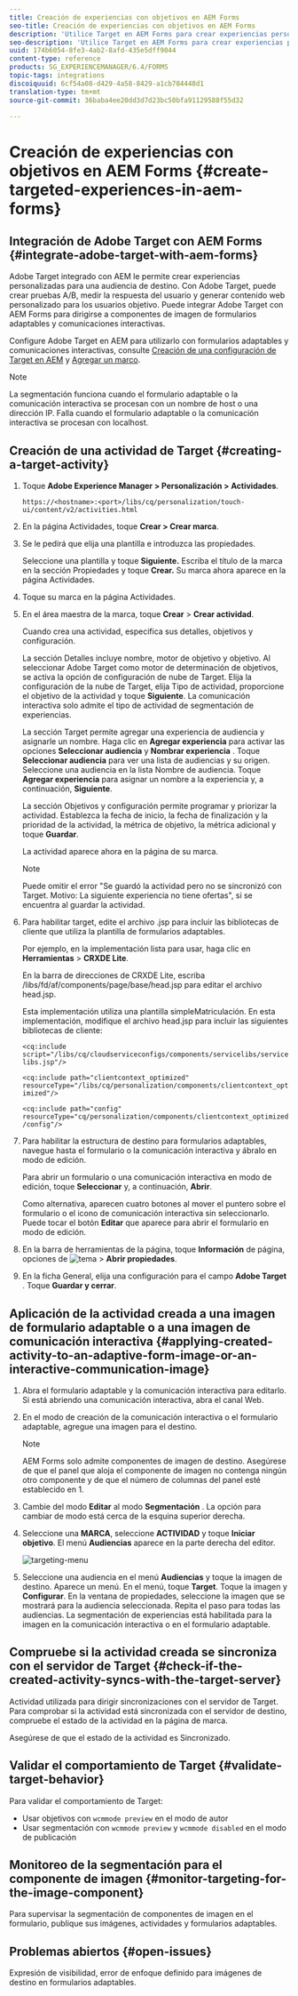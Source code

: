 ```yaml
---
title: Creación de experiencias con objetivos en AEM Forms
seo-title: Creación de experiencias con objetivos en AEM Forms
description: 'Utilice Target en AEM Forms para crear experiencias personalizadas para los clientes objetivo. '
seo-description: 'Utilice Target en AEM Forms para crear experiencias personalizadas para los clientes objetivo. '
uuid: 174b6054-8fe3-4ab2-8afd-435e5dff9044
content-type: reference
products: SG_EXPERIENCEMANAGER/6.4/FORMS
topic-tags: integrations
discoiquuid: 6cf54a08-d429-4a58-8429-a1cb784448d1
translation-type: tm+mt
source-git-commit: 36baba4ee20dd3d7d23bc50bfa91129588f55d32

---
```



# Creación de experiencias con objetivos en AEM Forms {#create-targeted-experiences-in-aem-forms}

## Integración de Adobe Target con AEM Forms {#integrate-adobe-target-with-aem-forms}

Adobe Target integrado con AEM le permite crear experiencias personalizadas para una audiencia de destino. Con Adobe Target, puede crear pruebas A/B, medir la respuesta del usuario y generar contenido web personalizado para los usuarios objetivo. Puede integrar Adobe Target con AEM Forms para dirigirse a componentes de imagen de formularios adaptables y comunicaciones interactivas.

Configure Adobe Target en AEM para utilizarlo con formularios adaptables y comunicaciones interactivas, consulte [Creación de una configuración de Target en AEM](/help/sites-administering/target.md) y [Agregar un marco](/help/sites-administering/target.md).

>[!NOTE]
>
>La segmentación funciona cuando el formulario adaptable o la comunicación interactiva se procesan con un nombre de host o una dirección IP. Falla cuando el formulario adaptable o la comunicación interactiva se procesan con localhost.

## Creación de una actividad de Target {#creating-a-target-activity}

1. Toque **Adobe Experience Manager > Personalización > Actividades**.

   `https://<hostname>:<port>/libs/cq/personalization/touch-ui/content/v2/activities.html`

1. En la página Actividades, toque **Crear > Crear marca**.
1. Se le pedirá que elija una plantilla e introduzca las propiedades.

   Seleccione una plantilla y toque **Siguiente.** Escriba el título de la marca en la sección Propiedades y toque **Crear.**
Su marca ahora aparece en la página Actividades.

1. Toque su marca en la página Actividades.
1. En el área maestra de la marca, toque **Crear** > **Crear actividad**.

   Cuando crea una actividad, especifica sus detalles, objetivos y configuración.

   La sección Detalles incluye nombre, motor de objetivo y objetivo. Al seleccionar Adobe Target como motor de determinación de objetivos, se activa la opción de configuración de nube de Target. Elija la configuración de la nube de Target, elija Tipo de actividad, proporcione el objetivo de la actividad y toque **Siguiente**. La comunicación interactiva solo admite el tipo de actividad de segmentación de experiencias.

   La sección Target permite agregar una experiencia de audiencia y asignarle un nombre. Haga clic en **Agregar experiencia** para activar las opciones **Seleccionar audiencia** y **Nombrar experiencia** . Toque **Seleccionar audiencia** para ver una lista de audiencias y su origen. Seleccione una audiencia en la lista Nombre de audiencia. Toque **Agregar experiencia** para asignar un nombre a la experiencia y, a continuación, **Siguiente**.

   La sección Objetivos y configuración permite programar y priorizar la actividad. Establezca la fecha de inicio, la fecha de finalización y la prioridad de la actividad, la métrica de objetivo, la métrica adicional y toque **Guardar**.

   La actividad aparece ahora en la página de su marca.

   >[!NOTE]
   >
   >Puede omitir el error &quot;Se guardó la actividad pero no se sincronizó con Target. Motivo: La siguiente experiencia no tiene ofertas&quot;, si se encuentra al guardar la actividad.

1. Para habilitar target, edite el archivo .jsp para incluir las bibliotecas de cliente que utiliza la plantilla de formularios adaptables.

   Por ejemplo, en la implementación lista para usar, haga clic en **Herramientas** > **CRXDE Lite**.

   En la barra de direcciones de CRXDE Lite, escriba /libs/fd/af/components/page/base/head.jsp para editar el archivo head.jsp.

   Esta implementación utiliza una plantilla simpleMatriculación. En esta implementación, modifique el archivo head.jsp para incluir las siguientes bibliotecas de cliente:

   `<cq:include script="/libs/cq/cloudserviceconfigs/components/servicelibs/servicelibs.jsp"/>`

   `<cq:include path="clientcontext_optimized" resourceType="/libs/cq/personalization/components/clientcontext_optimized"/>`

   `<cq:include path="config" resourceType="cq/personalization/components/clientcontext_optimized/config"/>`

1. Para habilitar la estructura de destino para formularios adaptables, navegue hasta el formulario o la comunicación interactiva y ábralo en modo de edición.

   Para abrir un formulario o una comunicación interactiva en modo de edición, toque **Seleccionar** y, a continuación, **Abrir**.

   Como alternativa, aparecen cuatro botones al mover el puntero sobre el formulario o el icono de comunicación interactiva sin seleccionarlo. Puede tocar el botón **Editar** que aparece para abrir el formulario en modo de edición.

1. En la barra de herramientas de la página, toque **Información** de página, opciones de ![tema](assets/theme-options.png) > **Abrir propiedades**.
1. En la ficha General, elija una configuración para el campo **Adobe Target** . Toque **Guardar y cerrar**.

## Aplicación de la actividad creada a una imagen de formulario adaptable o a una imagen de comunicación interactiva {#applying-created-activity-to-an-adaptive-form-image-or-an-interactive-communication-image}

1. Abra el formulario adaptable y la comunicación interactiva para editarlo. Si está abriendo una comunicación interactiva, abra el canal Web.

1. En el modo de creación de la comunicación interactiva o el formulario adaptable, agregue una imagen para el destino.

   >[!NOTE]
   >
   >AEM Forms solo admite componentes de imagen de destino. Asegúrese de que el panel que aloja el componente de imagen no contenga ningún otro componente y de que el número de columnas del panel esté establecido en 1.

1. Cambie del modo **Editar** al modo **Segmentación** . La opción para cambiar de modo está cerca de la esquina superior derecha.
1. Seleccione una **MARCA**, seleccione **ACTIVIDAD** y toque **Iniciar objetivo**. El menú **Audiencias** aparece en la parte derecha del editor.

   ![targeting-menu](assets/targeting-menu.png)

1. Seleccione una audiencia en el menú **Audiencias** y toque la imagen de destino. Aparece un menú. En el menú, toque **Target**. Toque la imagen y **Configurar**. En la ventana de propiedades, seleccione la imagen que se mostrará para la audiencia seleccionada. Repita el paso para todas las audiencias. La segmentación de experiencias está habilitada para la imagen en la comunicación interactiva o en el formulario adaptable.

## Compruebe si la actividad creada se sincroniza con el servidor de Target {#check-if-the-created-activity-syncs-with-the-target-server}

Actividad utilizada para dirigir sincronizaciones con el servidor de Target. Para comprobar si la actividad está sincronizada con el servidor de destino, compruebe el estado de la actividad en la página de marca.

Asegúrese de que el estado de la actividad es Sincronizado.

## Validar el comportamiento de Target {#validate-target-behavior}

Para validar el comportamiento de Target:

* Usar objetivos con `wcmmode preview` en el modo de autor
* Usar segmentación con `wcmmode preview` y `wcmmode disabled` en el modo de publicación

## Monitoreo de la segmentación para el componente de imagen {#monitor-targeting-for-the-image-component}

Para supervisar la segmentación de componentes de imagen en el formulario, publique sus imágenes, actividades y formularios adaptables.

## Problemas abiertos {#open-issues}

Expresión de visibilidad, error de enfoque definido para imágenes de destino en formularios adaptables.
